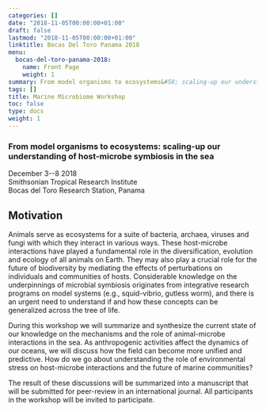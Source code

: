 ```yaml
---
categories: []
date: "2018-11-05T00:00:00+01:00"
draft: false
lastmod: "2018-11-05T00:00:00+01:00"
linktitle: Bocas Del Toro Panama 2018
menu:
  bocas-del-toro-panama-2018:
    name: Front Page
    weight: 1
summary: From model organisms to ecosystems&#58; scaling-up our understanding of host-microbe symbiosis in the sea
tags: []
title: Marine Microbiome Workshop
toc: false
type: docs
weight: 1
---
```


### From model organisms to ecosystems&#58; scaling-up our understanding of host-microbe symbiosis in the sea

December 3--8 2018<br/>
Smithsonian Tropical Research Institute<br/>
Bocas del Toro Research Station, Panama<br/>

## Motivation

Animals serve as ecosystems for a suite of bacteria, archaea, viruses and fungi with which they interact in various ways. These host-microbe interactions have played a fundamental role in the diversification, evolution and ecology of all animals on Earth. They may also play a crucial role for the future of biodiversity by mediating the effects of perturbations on individuals and communities of hosts. Considerable knowledge on the underpinnings of microbial symbiosis originates from integrative research programs on model systems (e.g., squid-vibrio, gutless worm), and there is an urgent need to understand if and how these concepts can be generalized across the tree of life.

During this workshop we will summarize and synthesize the current state of our knowledge on the mechanisms and the role of animal-microbe interactions in the sea. As anthropogenic activities affect the dynamics of our oceans, we will discuss how the field can become more unified and predictive. How do we go about understanding the role of environmental stress on host-microbe interactions and the future of marine communities?

The result of these discussions will be summarized into a manuscript that will be submitted for peer-review in an international journal. All participants in the workshop will be invited to participate.
